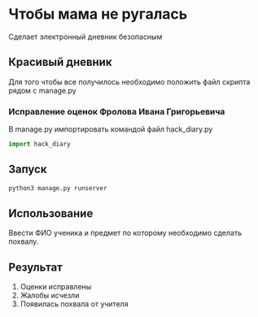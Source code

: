 # Чтобы мама не ругалась
Сделает электронный дневник безопасным

## Красивый дневник
Для того чтобы все получилось необходимо положить файл скрипта рядом с manage.py 
### Исправление оценок Фролова Ивана Григорьевича
В manage.py импортировать командой файл hack_diary.py
```python
import hack_diary
```
## Запуск
```python 
python3 manage.py runserver
```
## Использование
Ввести ФИО ученика и предмет по которому необходимо сделать похвалу.

## Результат
1. Оценки исправлены
1. Жалобы исчезли
1. Появилась похвала от учителя




 
